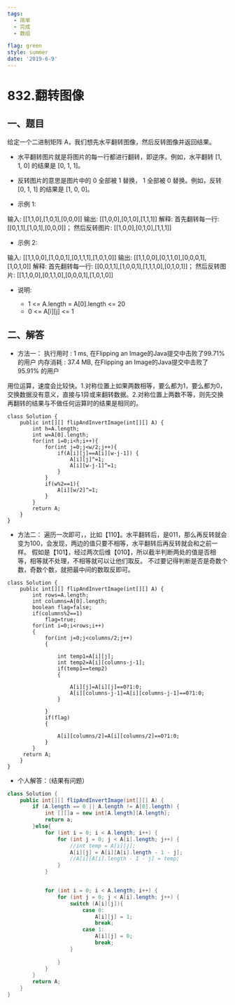 ```yaml
---
tags: 
  - 简单
  - 完成
  - 数组

flag: green
style: summer
date: '2019-6-9'
---
```



# 832.翻转图像

## 一、题目
给定一个二进制矩阵 A，我们想先水平翻转图像，然后反转图像并返回结果。

- 水平翻转图片就是将图片的每一行都进行翻转，即逆序。例如，水平翻转 [1, 1, 0] 的结果是 [0, 1, 1]。

- 反转图片的意思是图片中的 0 全部被 1 替换， 1 全部被 0 替换。例如，反转 [0, 1, 1] 的结果是 [1, 0, 0]。

- 示例 1:

输入: [[1,1,0],[1,0,1],[0,0,0]]
输出: [[1,0,0],[0,1,0],[1,1,1]]
解释: 首先翻转每一行: [[0,1,1],[1,0,1],[0,0,0]]；
     然后反转图片: [[1,0,0],[0,1,0],[1,1,1]]
     
- 示例 2:

输入: [[1,1,0,0],[1,0,0,1],[0,1,1,1],[1,0,1,0]]
输出: [[1,1,0,0],[0,1,1,0],[0,0,0,1],[1,0,1,0]]
解释: 首先翻转每一行: [[0,0,1,1],[1,0,0,1],[1,1,1,0],[0,1,0,1]]；
     然后反转图片: [[1,1,0,0],[0,1,1,0],[0,0,0,1],[1,0,1,0]]

- 说明:

  - 1 <= A.length = A[0].length <= 20
  - 0 <= A[i][j] <= 1








## 二、解答

- 方法一：
执行用时 : 1 ms, 在Flipping an Image的Java提交中击败了99.71% 的用户 内存消耗 : 37.4 MB, 在Flipping an Image的Java提交中击败了95.91% 的用户

用位运算，速度会比较快。1.对称位置上如果两数相等，要么都为1，要么都为0，交换数据没有意义，直接与1异或来翻转数据。2.对称位置上两数不等，则先交换再翻转的结果与不做任何运算时的结果是相同的。

```
class Solution {
    public int[][] flipAndInvertImage(int[][] A) {
        int h=A.length;
        int w=A[0].length;
        for(int i=0;i<h;i++){
            for(int j=0;j<w/2;j++){
                if(A[i][j]==A[i][w-j-1]) {
                    A[i][j]^=1;
                    A[i][w-j-1]^=1;
                }
            }
            if(w%2==1){
                A[i][w/2]^=1;
            }
        }
        return A;
    }
}
```


- 方法二：
遍历一次即可，，比如【110】。水平翻转后，是011，那么再反转就会变为100，会发现，两边的值只要不相等，水平翻转后再反转就会和之前一样。 假如是【101】，经过两次后维【010】，所以截半判断两处的值是否相等，相等就不处理，不相等就可以让他们取反。 不过要记得判断是否是奇数个数，奇数个数，就把最中间的数取反即可。

```
class Solution {
    public int[][] flipAndInvertImage(int[][] A) {
        int rows=A.length;
        int columns=A[0].length;
        boolean flag=false;
        if(columns%2==1)
            flag=true;
        for(int i=0;i<rows;i++)
        {
            for(int j=0;j<columns/2;j++)
            {
                
                int temp1=A[i][j];
                int temp2=A[i][columns-j-1];
                if(temp1==temp2)
                {
        
                    A[i][j]=A[i][j]==0?1:0;
                    A[i][columns-j-1]=A[i][columns-j-1]==0?1:0;
                }
             
            }
            if(flag)
            {
               
                A[i][columns/2]=A[i][columns/2]==0?1:0;
            }
        }
     return A;
    }
}
```


- 个人解答：（结果有问题）

```java
class Solution {
    public int[][] flipAndInvertImage(int[][] A) {
        if (A.length == 0 || A.length != A[0].length) {
        	int [][]a = new int[A.length][A.length];
        	return a;
        }else{
        	for (int i = 0; i < A.length; i++) {
        		for (int j = 0; j < A[i].length; j++) {
        			//int temp = A[i][j];
        			A[i][j] = A[i][A[i].length - 1 - j];
        			//A[i][A[i].length - 1 - j] = temp;
        		}
        	}


        	for (int i = 0; i < A.length; i++) {
        		for (int j = 0; j < A[i].length; j++) {
        			switch (A[i][j]){
        				case 0:
        					A[i][j] = 1;
        					break;
        				case 1:
        					A[i][j] = 0;
        					break;
        			}
        				
        		}
        	}
        }
        return A;
    }
}


```
